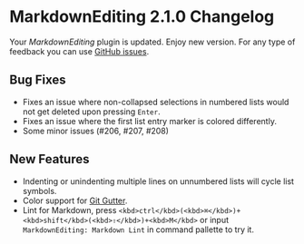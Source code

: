 # MarkdownEditing 2.1.0 Changelog

Your _MarkdownEditing_ plugin is updated. Enjoy new version. For any type of feedback you can use [GitHub issues][issues].

## Bug Fixes

* Fixes an issue where non-collapsed selections in numbered lists would not get deleted upon pressing `Enter`.
* Fixes an issue where the first list entry marker is colored differently.
* Some minor issues (#206, #207, #208)

## New Features

* Indenting or unindenting multiple lines on unnumbered lists will cycle list symbols.
* Color support for [Git Gutter](https://github.com/jisaacks/GitGutter).
* Lint for Markdown, press `<kbd>ctrl</kbd>(<kbd>⌘</kbd>)+<kbd>shift</kbd>(<kbd>⇧</kbd>)+<kbd>M</kbd>` or input `MarkdownEditing: Markdown Lint` in command pallette to try it.

[issues]: https://github.com/SublimeText-Markdown/MarkdownEditing/issues

